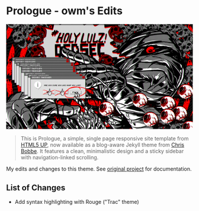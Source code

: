 # Prologue - owm's Edits

![Prologue Theme](assets/images/screenshot.png "Prologue Theme Screenshot")

> This is Prologue, a simple, single page responsive site template from [HTML5 UP](https://html5up.net/prologue), now available as a blog-aware Jekyll theme from [Chris Bobbe](https://chrisbobbe.github.io). It features a clean, minimalistic design and a sticky sidebar with navigation-linked scrolling.

My edits and changes to this theme. See [original project](https://github.com/chrisbobbe/jekyll-theme-prologue) for documentation.

## List of Changes
- Add syntax highlighting with Rouge ("Trac" theme)


